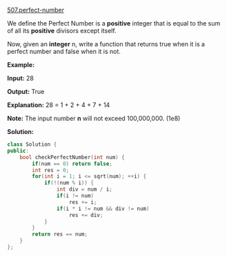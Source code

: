 [507.perfect-number](https://leetcode.com/problems/perfect-number/)  

We define the Perfect Number is a **positive** integer that is equal to the sum of all its **positive** divisors except itself.

Now, given an **integer** n, write a function that returns true when it is a perfect number and false when it is not.

**Example:**  

  
**Input:** 28
  
**Output:** True
  
**Explanation:** 28 = 1 + 2 + 4 + 7 + 14
  

**Note:** The input number **n** will not exceed 100,000,000. (1e8)  



**Solution:**  

```cpp
class Solution {
public:
    bool checkPerfectNumber(int num) {
        if(num == 0) return false;
        int res = 0;
        for(int i = 1; i <= sqrt(num); ++i) {
            if(!(num % i)) {
                int div = num / i;
                if(i != num)
                    res += i;
                if(i * i != num && div != num)
                    res += div;
            }
        }
        return res == num;
    }
};
```
      